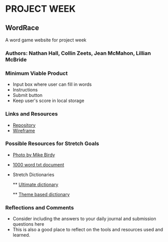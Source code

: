 # PROJECT WEEK

## WordRace

A word game website for project week

### Authors: Nathan Hall, Collin Zeets, Jean McMahon, Lillian McBride

### Minimum Viable Product

- Input box where user can fill in words
- Instructions
- Submit button
- Keep user's score in local storage

### Links and Resources

* [Repository](https://github.com/DeltaVWordRace/WordRace)
* [Wireframe](href="wireframe/wordRaceWF.JPG")

### Possible Resources for Stretch Goals
* [Photo by Mike Birdy]("https://stocksnap.io/author/29629")

* [1000 word txt document](https://gist.github.com/deekayen/4148741)

* Stretch Dictionaries

    ** [Ultimate dictionary](https://github.com/dwyl/english-words)  

    ** [Theme based dictionary](https://enchantedlearning.com/wordlist)

### Reflections and Comments

- Consider including the answers to your daily journal and submission questions here
- This is also a good place to reflect on the tools and resources used and learned.
